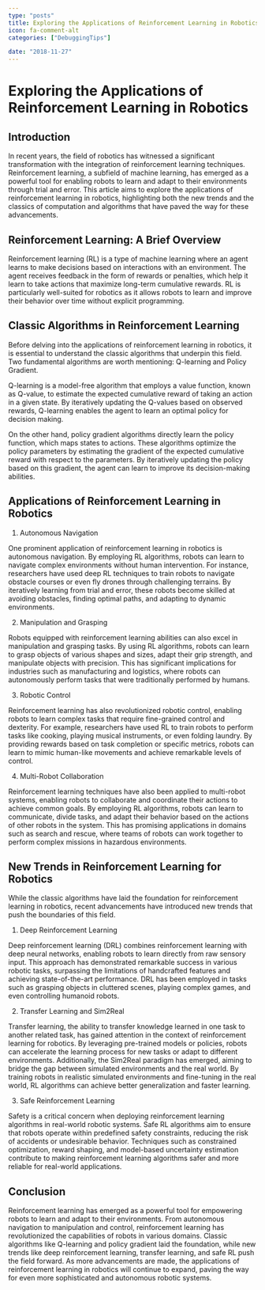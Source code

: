 ```yaml
---
type: "posts"
title: Exploring the Applications of Reinforcement Learning in Robotics
icon: fa-comment-alt
categories: ["DebuggingTips"]

date: "2018-11-27"
---
```




# Exploring the Applications of Reinforcement Learning in Robotics

## Introduction

In recent years, the field of robotics has witnessed a significant transformation with the integration of reinforcement learning techniques. Reinforcement learning, a subfield of machine learning, has emerged as a powerful tool for enabling robots to learn and adapt to their environments through trial and error. This article aims to explore the applications of reinforcement learning in robotics, highlighting both the new trends and the classics of computation and algorithms that have paved the way for these advancements.

## Reinforcement Learning: A Brief Overview

Reinforcement learning (RL) is a type of machine learning where an agent learns to make decisions based on interactions with an environment. The agent receives feedback in the form of rewards or penalties, which help it learn to take actions that maximize long-term cumulative rewards. RL is particularly well-suited for robotics as it allows robots to learn and improve their behavior over time without explicit programming.

## Classic Algorithms in Reinforcement Learning

Before delving into the applications of reinforcement learning in robotics, it is essential to understand the classic algorithms that underpin this field. Two fundamental algorithms are worth mentioning: Q-learning and Policy Gradient.

Q-learning is a model-free algorithm that employs a value function, known as Q-value, to estimate the expected cumulative reward of taking an action in a given state. By iteratively updating the Q-values based on observed rewards, Q-learning enables the agent to learn an optimal policy for decision making.

On the other hand, policy gradient algorithms directly learn the policy function, which maps states to actions. These algorithms optimize the policy parameters by estimating the gradient of the expected cumulative reward with respect to the parameters. By iteratively updating the policy based on this gradient, the agent can learn to improve its decision-making abilities.

## Applications of Reinforcement Learning in Robotics

1. Autonomous Navigation

One prominent application of reinforcement learning in robotics is autonomous navigation. By employing RL algorithms, robots can learn to navigate complex environments without human intervention. For instance, researchers have used deep RL techniques to train robots to navigate obstacle courses or even fly drones through challenging terrains. By iteratively learning from trial and error, these robots become skilled at avoiding obstacles, finding optimal paths, and adapting to dynamic environments.

2. Manipulation and Grasping

Robots equipped with reinforcement learning abilities can also excel in manipulation and grasping tasks. By using RL algorithms, robots can learn to grasp objects of various shapes and sizes, adapt their grip strength, and manipulate objects with precision. This has significant implications for industries such as manufacturing and logistics, where robots can autonomously perform tasks that were traditionally performed by humans.

3. Robotic Control

Reinforcement learning has also revolutionized robotic control, enabling robots to learn complex tasks that require fine-grained control and dexterity. For example, researchers have used RL to train robots to perform tasks like cooking, playing musical instruments, or even folding laundry. By providing rewards based on task completion or specific metrics, robots can learn to mimic human-like movements and achieve remarkable levels of control.

4. Multi-Robot Collaboration

Reinforcement learning techniques have also been applied to multi-robot systems, enabling robots to collaborate and coordinate their actions to achieve common goals. By employing RL algorithms, robots can learn to communicate, divide tasks, and adapt their behavior based on the actions of other robots in the system. This has promising applications in domains such as search and rescue, where teams of robots can work together to perform complex missions in hazardous environments.

## New Trends in Reinforcement Learning for Robotics

While the classic algorithms have laid the foundation for reinforcement learning in robotics, recent advancements have introduced new trends that push the boundaries of this field.

1. Deep Reinforcement Learning

Deep reinforcement learning (DRL) combines reinforcement learning with deep neural networks, enabling robots to learn directly from raw sensory input. This approach has demonstrated remarkable success in various robotic tasks, surpassing the limitations of handcrafted features and achieving state-of-the-art performance. DRL has been employed in tasks such as grasping objects in cluttered scenes, playing complex games, and even controlling humanoid robots.

2. Transfer Learning and Sim2Real

Transfer learning, the ability to transfer knowledge learned in one task to another related task, has gained attention in the context of reinforcement learning for robotics. By leveraging pre-trained models or policies, robots can accelerate the learning process for new tasks or adapt to different environments. Additionally, the Sim2Real paradigm has emerged, aiming to bridge the gap between simulated environments and the real world. By training robots in realistic simulated environments and fine-tuning in the real world, RL algorithms can achieve better generalization and faster learning.

3. Safe Reinforcement Learning

Safety is a critical concern when deploying reinforcement learning algorithms in real-world robotic systems. Safe RL algorithms aim to ensure that robots operate within predefined safety constraints, reducing the risk of accidents or undesirable behavior. Techniques such as constrained optimization, reward shaping, and model-based uncertainty estimation contribute to making reinforcement learning algorithms safer and more reliable for real-world applications.

## Conclusion

Reinforcement learning has emerged as a powerful tool for empowering robots to learn and adapt to their environments. From autonomous navigation to manipulation and control, reinforcement learning has revolutionized the capabilities of robots in various domains. Classic algorithms like Q-learning and policy gradient laid the foundation, while new trends like deep reinforcement learning, transfer learning, and safe RL push the field forward. As more advancements are made, the applications of reinforcement learning in robotics will continue to expand, paving the way for even more sophisticated and autonomous robotic systems.